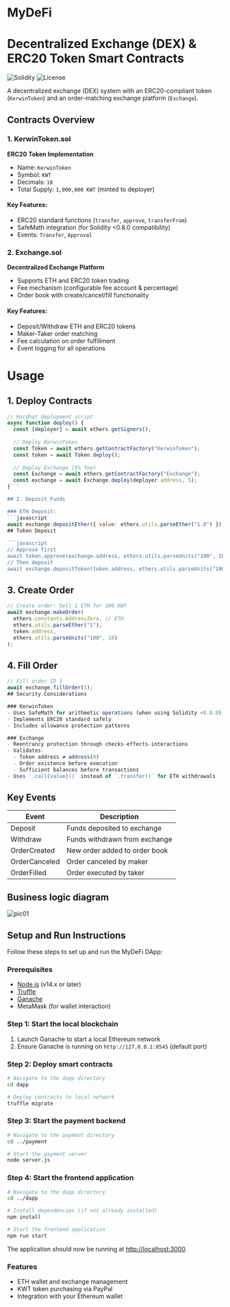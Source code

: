 # MyDeFi

# Decentralized Exchange (DEX) & ERC20 Token Smart Contracts

![Solidity](https://img.shields.io/badge/Solidity-0.8.x-blue?logo=solidity)
![License](https://img.shields.io/badge/License-MIT-green)

A decentralized exchange (DEX) system with an ERC20-compliant token (`KerwinToken`) and an order-matching exchange platform (`Exchange`).

## Contracts Overview

### 1. KerwinToken.sol
​**ERC20 Token Implementation**​  
- Name: `KerwinToken`
- Symbol: `KWT`
- Decimals: `18`
- Total Supply: `1,000,000 KWT` (minted to deployer)

#### Key Features:
- ERC20 standard functions (`transfer`, `approve`, `transferFrom`)
- SafeMath integration (for Solidity <0.8.0 compatibility)
- Events: `Transfer`, `Approval`

### 2. Exchange.sol
​**Decentralized Exchange Platform**​  
- Supports ETH and ERC20 token trading
- Fee mechanism (configurable fee account & percentage)
- Order book with create/cancel/fill functionality

#### Key Features:
- Deposit/Withdraw ETH and ERC20 tokens
- Maker-Taker order matching
- Fee calculation on order fulfillment
- Event logging for all operations

# Usage

## 1. Deploy Contracts

```javascript
// Hardhat deployment script
async function deploy() {
  const [deployer] = await ethers.getSigners();
  
  // Deploy KerwinToken
  const Token = await ethers.getContractFactory("KerwinToken");
  const token = await Token.deploy();
  
  // Deploy Exchange (5% fee)
  const Exchange = await ethers.getContractFactory("Exchange");
  const exchange = await Exchange.deploy(deployer.address, 5);
}```

## 2. Deposit Funds

### ETH Deposit:  
```javascript
await exchange.depositEther({ value: ethers.utils.parseEther("1.0") });
## Token Deposit
  
```javascript
// Approve first
await token.approve(exchange.address, ethers.utils.parseUnits("100", 18));
// Then deposit
await exchange.depositToken(token.address, ethers.utils.parseUnits("100", 18));
```

## 3. Create Order

```javascript
// Create order: Sell 1 ETH for 100 KWT
await exchange.makeOrder(
  ethers.constants.AddressZero, // ETH
  ethers.utils.parseEther("1"),
  token.address,
  ethers.utils.parseUnits("100", 18)
);
```
## 4. Fill Order

```javascript
// Fill order ID 1
await exchange.fillOrder(1);
## Security Considerations

### KerwinToken
- Uses SafeMath for arithmetic operations (when using Solidity <0.8.0)
- Implements ERC20 standard safely
- Includes allowance protection patterns

### Exchange
- Reentrancy protection through checks-effects-interactions
- Validates:
  - Token address ≠ address(0)
  - Order existence before execution
  - Sufficient balances before transactions
- Uses `.call{value}()` instead of `.transfer()` for ETH withdrawals
```

## Key Events

| Event         | Description                          |
|---------------|--------------------------------------|
| Deposit       | Funds deposited to exchange          |
| Withdraw      | Funds withdrawn from exchange        |
| OrderCreated  | New order added to order book        |
| OrderCanceled | Order canceled by maker              |
| OrderFilled   | Order executed by taker              |

## Business logic diagram
![pic01](https://github.com/user-attachments/assets/9612d382-3a7e-4199-9e59-01e18956148d)

  
## Setup and Run Instructions

Follow these steps to set up and run the MyDeFi DApp:

### Prerequisites
- [Node.js](https://nodejs.org/) (v14.x or later)
- [Truffle](https://www.trufflesuite.com/truffle)
- [Ganache](https://www.trufflesuite.com/ganache)
- MetaMask (for wallet interaction)

### Step 1: Start the local blockchain
1. Launch Ganache to start a local Ethereum network
2. Ensure Ganache is running on `http://127.0.0.1:8545` (default port)

### Step 2: Deploy smart contracts
```bash
# Navigate to the dapp directory
cd dapp

# Deploy contracts to local network
truffle migrate
```

### Step 3: Start the payment backend
```bash
# Navigate to the payment directory
cd ../payment

# Start the payment server
node server.js
```

### Step 4: Start the frontend application
```bash
# Navigate to the dapp directory
cd ../dapp

# Install dependencies (if not already installed)
npm install

# Start the frontend application
npm run start
```

The application should now be running at [http://localhost:3000](http://localhost:3000).

### Features
- ETH wallet and exchange management
- KWT token purchasing via PayPal
- Integration with your Ethereum wallet
